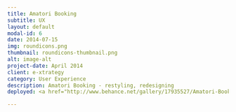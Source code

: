 ```yaml
---
title: Amatori Booking
subtitle: UX
layout: default
modal-id: 6
date: 2014-07-15
img: roundicons.png
thumbnail: roundicons-thumbnail.png
alt: image-alt
project-date: April 2014
client: e-xtrategy
category: User Experience 
description: Amatori Booking - restyling, redesigning
deployed: <a href="http://www.behance.net/gallery/17935527/Amatori-Booking-restyling-redesigning" target="_blank">Read more on Behance</a>

---
```

